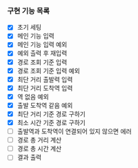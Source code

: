 ### 구현 기능 목록

- [x] 초기 세팅
- [x] 메인 기능 입력
- [x] 메인 기능 입력 예외
- [x] 예외 츨력 후 재입력
- [x] 경로 조회 기준 입력
- [x] 경로 조회 기준 입력 예외
- [x] 최단 거리 출발력 입력
- [x] 최단 거리 도착역 입력
- [x] 역 없음 예외
- [x] 출발 도착역 같음 예외
- [x] 최단 거리 기준 경로 구하기
- [x] 최소 시간 기준 경로 구하기
- [ ] 출발역과 도착역이 연결되어 있지 않으면 에러
- [ ] 경로 총 거리 계산
- [ ] 경로 총 시간 계산
- [ ] 결과 출력
